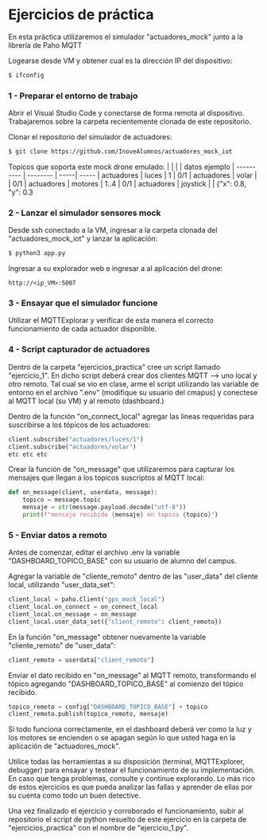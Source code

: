 # Ejercicios de práctica

En esta práctica utilizaremos el simulador "actuadores_mock" junto a la librería de Paho MQTT

Logearse desde VM y obtener cual es la dirección IP del dispositivo:
```sh
$ ifconfig
```

### 1 - Preparar el entorno de trabajo

Abrir el Visual Studio Code y conectarse de forma remota al dispositivo. Trabajaremos sobre la carpeta recientemente clonada de este repositorio.

Clonar el repositorio del simulador de actuadores:
```sh
$ git clone https://github.com/InoveAlumnos/actuadores_mock_iot
```

Topicos que soporta este mock drone emulado:
|             |          |      | datos ejemplo
| ----------  | -------- | -----| -----
|  actuadores | luces    | 1    |  0/1
|  actuadores | volar    |      |  0/1
|  actuadores | motores  | 1..4 |  0/1
|  actuadores | joystick |      |  {"x": 0.8, "y": 0.3


### 2 - Lanzar el simulador sensores mock
Desde ssh conectado a la VM, ingresar a la carpeta clonada del "actuadores_mock_iot" y lanzar la aplicación:
```sh
$ python3 app.py
```

Ingresar a su explorador web e ingresar a al aplicación del drone:
```
http://<ip_VM>:5007
```

### 3 - Ensayar que el simulador funcione
Utilizar el MQTTExplorar y verificar de esta manera el correcto funcionamiento de cada actuador disponible. 


### 4 - Script capturador de actuadores
Dentro de la carpeta "ejercicios_practica" cree un script llamado "ejercicio_1". En dicho script deberá crear dos clientes MQTT --> uno local y otro remoto. Tal cual se vio en clase, arme el script utilizando las variable de entorno en el archivo ".env" (modifique su usuario del cmapus) y conectese al MQTT local (su VM) y al remoto (dashboard.)

Dentro de la función "on_connect_local" agregar las lineas requeridas para suscribirse a los tópicos de los actuadores:
```python
client.subscribe("actuadores/luces/1")
client.subscribe("actuadores/volar")
etc etc etc
```

Crear la función de "on_message" que utilizaremos para capturar los mensajes que llegan a los topicos suscriptos al MQTT local:
```python
def on_message(client, userdata, message):
    topico = message.topic
    mensaje = str(message.payload.decode("utf-8"))
    print(f"mensaje recibido {mensaje} en topico {topico}")
```

### 5 - Enviar datos a remoto
Antes de comenzar, editar el archivo .env la variable "DASHBOARD_TOPICO_BASE" con su usuario de alumno del campus.

Agregar la variable de "cliente_remoto" dentro de las "user_data" del cliente local, utilizando "user_data_set":
```python
client_local = paho.Client("gps_mock_local")
client_local.on_connect = on_connect_local
client_local.on_message = on_message
client_local.user_data_set({"client_remoto": client_remoto})
```

En la función "on_message" obtener nuevamente la variable "cliente_remoto" de "user_data":
```python
client_remoto = userdata["client_remoto"]
```

Enviar el dato recibido en "on_message" al MQTT remoto, transformando el tópico agregando "DASHBOARD_TOPICO_BASE" al comienzo del tópico recibido.
```python
topico_remoto = config["DASHBOARD_TOPICO_BASE"] + topico
client_remoto.publish(topico_remoto, mensaje)
```

Si todo funciona correctamente, en el dashboard deberá ver como la luz y los motores se encienden o se apagan según lo que usted haga en la aplicación de "actuadores_mock".

Utilice todas las herramientas a su disposición (terminal, MQTTExplorer, debugger) para ensayar y testear el funcionamiento de su implementación. En caso que tenga problemas, consulte y continue explorando. Lo más rico de estos ejercicios es que pueda analizar las fallas y aprender de ellas por su cuenta como todo un buen detective.

Una vez finalizado el ejercicio y corroborado el funcionamiento, subir al repositorio el script de python resuelto de este ejercicio en la carpeta de "ejercicios_practica" con el nombre de "ejercicio_1.py".
